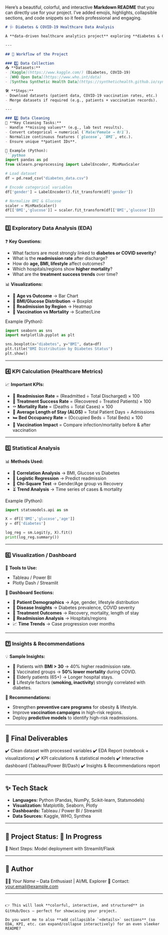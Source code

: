 Here’s a beautiful, colorful, and interactive **Markdown README** that you can directly use for your project. I’ve added emojis, highlights, collapsible sections, and code snippets so it feels professional and engaging.

````markdown
# 🩺 Diabetes & COVID-19 Healthcare Data Analysis  

A **data-driven healthcare analytics project** exploring **diabetes & COVID-19** insights through data cleaning, statistical analysis, KPI calculation, and dashboard visualization.  

---

## 🔹 Workflow of the Project  

### 1️⃣ Data Collection  
📥 **Datasets:**  
- [Kaggle](https://www.kaggle.com/) (Diabetes, COVID-19)  
- [WHO Open Data](https://www.who.int/data)  
- [Synthea Synthetic Health Data](https://synthetichealth.github.io/synthea/)  

🛠️ **Steps:**  
- Download datasets (patient data, COVID-19 vaccination rates, etc.)  
- Merge datasets if required (e.g., patients + vaccination records).  

---

### 2️⃣ Data Cleaning  
🧹 **Key Cleaning Tasks:**  
- Handle **missing values** (e.g., lab test results).  
- Convert categorical → numerical (`Male/Female → 0/1`).  
- Normalize continuous features (`glucose`, `BMI`, etc.).  
- Ensure unique **patient IDs**.  

📌 Example (Python):
```python
import pandas as pd
from sklearn.preprocessing import LabelEncoder, MinMaxScaler

# Load dataset
df = pd.read_csv("diabetes_data.csv")

# Encode categorical variables
df['gender'] = LabelEncoder().fit_transform(df['gender'])

# Normalize BMI & Glucose
scaler = MinMaxScaler()
df[['BMI','glucose']] = scaler.fit_transform(df[['BMI','glucose']])
````

---

### 3️⃣ Exploratory Data Analysis (EDA)

❓ **Key Questions:**

* What factors are most strongly linked to **diabetes or COVID severity**?
* What is the **readmission rate** after discharge?
* How do **age, BMI, lifestyle** affect outcomes?
* Which hospitals/regions show **higher mortality**?
* What are the **treatment success trends** over time?

📊 **Visualizations:**

* 📌 **Age vs Outcome** → Bar Chart
* 📌 **BMI/Glucose Distribution** → Boxplot
* 📌 **Readmission by Region** → Heatmap
* 📌 **Vaccination vs Mortality** → Scatter/Line

Example (Python):

```python
import seaborn as sns
import matplotlib.pyplot as plt

sns.boxplot(x="diabetes", y="BMI", data=df)
plt.title("BMI Distribution by Diabetes Status")
plt.show()
```

---

### 4️⃣ KPI Calculation (Healthcare Metrics)

📈 **Important KPIs:**

* 🏥 **Readmission Rate** = (Readmitted ÷ Total Discharged) × 100
* 💉 **Treatment Success Rate** = (Recovered ÷ Treated Patients) × 100
* ⚰️ **Mortality Rate** = (Deaths ÷ Total Cases) × 100
* 🛌 **Average Length of Stay (ALOS)** = Total Patient Days ÷ Admissions
* 🛏️ **Bed Occupancy Rate** = (Occupied Beds ÷ Total Beds) × 100
* 💊 **Vaccination Impact** = Compare infection/mortality before & after vaccination

---

### 5️⃣ Statistical Analysis

📊 **Methods Used:**

* 🔗 **Correlation Analysis** → BMI, Glucose vs Diabetes
* 🧮 **Logistic Regression** → Predict readmission
* 🧪 **Chi-Square Test** → Gender/Age group vs Recovery
* ⏳ **Trend Analysis** → Time series of cases & mortality

Example (Python):

```python
import statsmodels.api as sm

X = df[['BMI','glucose','age']]
y = df['diabetes']

log_reg = sm.Logit(y, X).fit()
print(log_reg.summary())
```

---

### 6️⃣ Visualization / Dashboard

🎨 **Tools to Use:**

* Tableau / Power BI
* Plotly Dash / Streamlit

📂 **Dashboard Sections:**

* 👥 **Patient Demographics** → Age, gender, lifestyle distribution
* 🦠 **Disease Insights** → Diabetes prevalence, COVID severity
* 🏥 **Treatment Outcomes** → Recovery, mortality, length of stay
* 🔁 **Readmission Analysis** → Hospitals/regions
* 📈 **Time Trends** → Case progression over months

---

### 7️⃣ Insights & Recommendations

💡 **Sample Insights:**

* 🧍 Patients with **BMI > 30** → 40% higher readmission rate.
* 💉 Vaccinated groups → **50% lower mortality** during COVID.
* 👵 Elderly patients (65+) → Longer hospital stays.
* 🚬 Lifestyle factors (**smoking, inactivity**) strongly correlated with diabetes.

📢 **Recommendations:**

* Strengthen **preventive care programs** for obesity & lifestyle.
* Improve **vaccination campaigns** in high-risk regions.
* Deploy **predictive models** to identify high-risk readmissions.

---

## 🎯 Final Deliverables

✔️ Clean dataset with processed variables
✔️ EDA Report (notebook + visualizations)
✔️ KPI calculations & statistical models
✔️ Interactive dashboard (Tableau/Power BI/Dash)
✔️ Insights & Recommendations report

---

## ✨ Tech Stack

* **Languages:** Python (Pandas, NumPy, Scikit-learn, Statsmodels)
* **Visualization:** Matplotlib, Seaborn, Plotly
* **Dashboards:** Tableau / Power BI / Streamlit
* **Data Sources:** Kaggle, WHO, Synthea

---

## 📌 Project Status: 🚀 In Progress

📅 Next Steps: Model deployment with Streamlit/Flask

---

## 🌟 Author

👨‍💻 *Your Name* – Data Enthusiast | AI/ML Explorer
📧 Contact: [your.email@example.com](mailto:your.email@example.com)

---

```

👉 This will look **colorful, interactive, and structured** in GitHub/Docs — perfect for showcasing your project.  

Do you want me to also **add collapsible `<details>` sections** (so EDA, KPI, etc. can expand/collapse interactively) for an even sleeker README?
```
